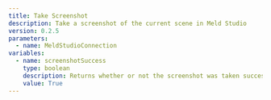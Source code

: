```yaml
---
title: Take Screenshot
description: Take a screenshot of the current scene in Meld Studio
version: 0.2.5
parameters:
  - name: MeldStudioConnection
variables:
  - name: screenshotSuccess
    type: boolean
    description: Returns whether or not the screenshot was taken successfully
    value: True
---
```

